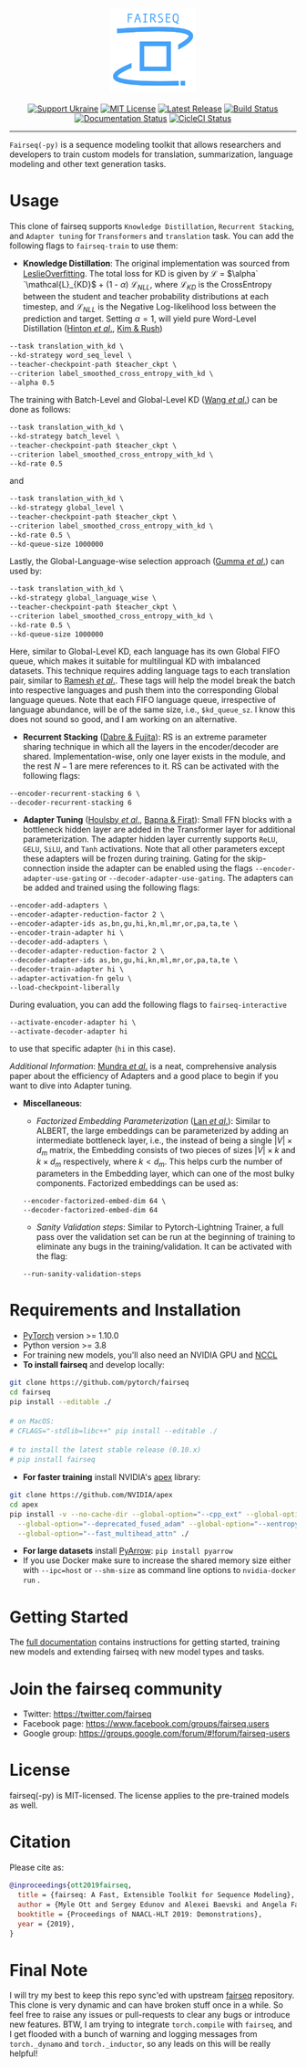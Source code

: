 <p align="center">
  <img src="docs/fairseq_logo.png" width="150">
  <br />
  <br />
  <a href="https://opensource.fb.com/support-ukraine"><img alt="Support Ukraine" src="https://img.shields.io/badge/Support-Ukraine-FFD500?style=flat&labelColor=005BBB" /></a>
  <a href="https://github.com/pytorch/fairseq/blob/main/LICENSE"><img alt="MIT License" src="https://img.shields.io/badge/license-MIT-blue.svg" /></a>
  <a href="https://github.com/pytorch/fairseq/releases"><img alt="Latest Release" src="https://img.shields.io/github/release/pytorch/fairseq.svg" /></a>
  <a href="https://github.com/pytorch/fairseq/actions?query=workflow:build"><img alt="Build Status" src="https://github.com/pytorch/fairseq/workflows/build/badge.svg" /></a>
  <a href="https://fairseq.readthedocs.io/en/latest/?badge=latest"><img alt="Documentation Status" src="https://readthedocs.org/projects/fairseq/badge/?version=latest" /></a>
  <a href="https://app.circleci.com/pipelines/github/facebookresearch/fairseq/"><img alt="CicleCI Status" src="https://circleci.com/gh/facebookresearch/fairseq.svg?style=shield" /></a>
</p>

--------------------------------------------------------------------------------

`Fairseq(-py)` is a sequence modeling toolkit that allows researchers and
developers to train custom models for translation, summarization, language
modeling and other text generation tasks.


# Usage
This clone of fairseq supports ```Knowledge Distillation```, ```Recurrent Stacking```, and ```Adapter tuning``` for ```Transformers``` and ```translation``` task. You can add the following flags to ```fairseq-train``` to use them:

- **Knowledge Distillation**: The original implementation was sourced from [LeslieOverfitting](https://github.com/LeslieOverfitting/selective_distillation). The total loss for KD is given by $`\mathcal{L}`$ = $`\alpha` `\mathcal{L}_{KD}`$ + (1 - $`\alpha`$) $`\mathcal{L}_{NLL}`$, where $`\mathcal{L}_{KD}`$ is the CrossEntropy between the student and teacher probability distributions at each timestep, and $\mathcal{L}_{NLL}$ is the Negative Log-likelihood loss between the prediction and target. Setting $\alpha = 1$, will yield pure Word-Level Distillation ([Hinton _et al_.](https://arxiv.org/abs/1503.02531), [Kim & Rush](https://aclanthology.org/D16-1139))


```
--task translation_with_kd \
--kd-strategy word_seq_level \
--teacher-checkpoint-path $teacher_ckpt \
--criterion label_smoothed_cross_entropy_with_kd \
--alpha 0.5
```

The training with Batch-Level and Global-Level KD ([Wang _et al_.](https://aclanthology.org/2021.acl-long.504)) can be done as follows:
```
--task translation_with_kd \
--kd-strategy batch_level \
--teacher-checkpoint-path $teacher_ckpt \
--criterion label_smoothed_cross_entropy_with_kd \
--kd-rate 0.5
```
and 
```
--task translation_with_kd \
--kd-strategy global_level \
--teacher-checkpoint-path $teacher_ckpt \
--criterion label_smoothed_cross_entropy_with_kd \
--kd-rate 0.5 \
--kd-queue-size 1000000
```
Lastly, the Global-Language-wise selection approach ([Gumma _et al_.](https://arxiv.org/abs/2304.09388)) can used by:
```
--task translation_with_kd \
--kd-strategy global_language_wise \
--teacher-checkpoint-path $teacher_ckpt \
--criterion label_smoothed_cross_entropy_with_kd \
--kd-rate 0.5 \
--kd-queue-size 1000000
```
Here, similar to Global-Level KD, each language has its own Global FIFO queue, which makes it suitable for multilingual KD with imbalanced datasets. This technique requires adding language tags to each translation pair, similar to [Ramesh _et al_.](https://aclanthology.org/2022.tacl-1.9/). These tags will help the model break the batch into respective languages and push them into the corresponding Global language queues. Note that each FIFO language queue, irrespective of language abundance, will be of the same size, i.e., ```$kd_queue_sz```. I know this does not sound so good, and I am working on an alternative.


- **Recurrent Stacking** ([Dabre & Fujita](https://ojs.aaai.org/index.php/AAAI/article/view/4590)): RS is an extreme parameter sharing technique in which all the layers in the encoder/decoder are shared. Implementation-wise, only one layer exists in the module, and the rest $N-1$ are mere references to it. RS can be activated with the following flags:
```
--encoder-recurrent-stacking 6 \
--decoder-recurrent-stacking 6
```

- **Adapter Tuning** ([Houlsby _et al_.](http://proceedings.mlr.press/v97/houlsby19a/houlsby19a.pdf), [Bapna & Firat](https://aclanthology.org/D19-1165/)): Small FFN blocks with a bottleneck hidden layer are added in the Transformer layer for additional parameterization. The adapter hidden layer currently supports `ReLU`, `GELU`, `SiLU`, and `Tanh` activations. Note that all other parameters except these adapters will be frozen during training. Gating for the skip-connection inside the adapter can be enabled using the flags ```--encoder-adapter-use-gating``` or ```--decoder-adapter-use-gating```. The adapters can be added and trained using the following flags:

```
--encoder-add-adapters \
--encoder-adapter-reduction-factor 2 \
--encoder-adapter-ids as,bn,gu,hi,kn,ml,mr,or,pa,ta,te \
--encoder-train-adapter hi \
--decoder-add-adapters \
--decoder-adapter-reduction-factor 2 \
--decoder-adapter-ids as,bn,gu,hi,kn,ml,mr,or,pa,ta,te \
--decoder-train-adapter hi \
--adapter-activation-fn gelu \
--load-checkpoint-liberally
```

During evaluation, you can add the following flags to ```fairseq-interactive```
```
--activate-encoder-adapter hi \
--activate-decoder-adapter hi
```
to use that specific adapter (```hi``` in this case).

_Additional Information_: [Mundra _et al_.](https://arxiv.org/pdf/2305.07491.pdf) is a neat, comprehensive analysis paper about the efficiency of Adapters and a good place to begin if you want to dive into Adapter tuning.


- **Miscellaneous**:

  - _Factorized Embedding Parameterization_ ([Lan _et al_.](https://iclr.cc/virtual_2020/poster_H1eA7AEtvS.html)): Similar to ALBERT, the large embeddings can be parameterized by adding an intermediate bottleneck layer, i.e., the instead of being a single $|V| \times d_m$ matrix, the Embedding consists of two pieces of sizes $|V| \times k$ and $k \times d_m$ respectively, where $k < d_m$. This helps curb the number of parameters in the Embedding layer, which can one of the most bulky components. Factorized embeddings can be used as:
  ```
  --encoder-factorized-embed-dim 64 \
  --decoder-factorized-embed-dim 64
  ```

  - _Sanity Validation steps_: Similar to Pytorch-Lightning Trainer, a full pass over the validation set can be run at the beginning of training to eliminate any bugs in the training/validation. It can be activated with the flag:
  ```
  --run-sanity-validation-steps
  ```

# Requirements and Installation

* [PyTorch](http://pytorch.org/) version >= 1.10.0
* Python version >= 3.8
* For training new models, you'll also need an NVIDIA GPU and [NCCL](https://github.com/NVIDIA/nccl)
* **To install fairseq** and develop locally:

``` bash
git clone https://github.com/pytorch/fairseq
cd fairseq
pip install --editable ./

# on MacOS:
# CFLAGS="-stdlib=libc++" pip install --editable ./

# to install the latest stable release (0.10.x)
# pip install fairseq
```

* **For faster training** install NVIDIA's [apex](https://github.com/NVIDIA/apex) library:

``` bash
git clone https://github.com/NVIDIA/apex
cd apex
pip install -v --no-cache-dir --global-option="--cpp_ext" --global-option="--cuda_ext" \
  --global-option="--deprecated_fused_adam" --global-option="--xentropy" \
  --global-option="--fast_multihead_attn" ./
```

* **For large datasets** install [PyArrow](https://arrow.apache.org/docs/python/install.html#using-pip): `pip install pyarrow`
* If you use Docker make sure to increase the shared memory size either with `--ipc=host` or `--shm-size`
 as command line options to `nvidia-docker run` .

# Getting Started

The [full documentation](https://fairseq.readthedocs.io/) contains instructions
for getting started, training new models and extending fairseq with new model
types and tasks.

# Join the fairseq community

* Twitter: https://twitter.com/fairseq
* Facebook page: https://www.facebook.com/groups/fairseq.users
* Google group: https://groups.google.com/forum/#!forum/fairseq-users

# License

fairseq(-py) is MIT-licensed.
The license applies to the pre-trained models as well.

# Citation

Please cite as:

``` bibtex
@inproceedings{ott2019fairseq,
  title = {fairseq: A Fast, Extensible Toolkit for Sequence Modeling},
  author = {Myle Ott and Sergey Edunov and Alexei Baevski and Angela Fan and Sam Gross and Nathan Ng and David Grangier and Michael Auli},
  booktitle = {Proceedings of NAACL-HLT 2019: Demonstrations},
  year = {2019},
}
```

# Final Note

I will try my best to keep this repo sync'ed with upstream [fairseq](https://github.com/facebookresearch/fairseq) repository. This clone is very dynamic and can have broken stuff once in a while. So feel free to raise any issues or pull-requests to clear any bugs or introduce new features. BTW, I am trying to integrate ```torch.compile``` with ```fairseq```, and I get flooded with a bunch of warning and logging messages from ```torch._dynamo``` and ```torch._inductor```, so any leads on this will be really helpful!
